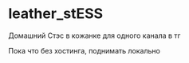 # leather_stESS
Домашний Стэс в кожанке для одного канала в тг

Пока что без хостинга, поднимать локально